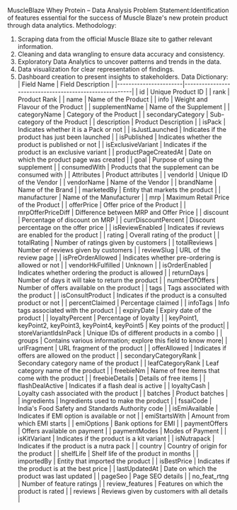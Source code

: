 MuscleBlaze Whey Protein – Data Analysis
Problem Statement:Identification of features essential for the success of Muscle Blaze's new protein product through data analytics.
Methodology:
1. Scraping data from the official Muscle Blaze site to gather relevant information.
2. Cleaning and data wrangling to ensure data accuracy and consistency.
3. Exploratory Data Analytics to uncover patterns and trends in the data.
4. Data visualization for clear representation of findings.
5. Dashboard creation to present insights to stakeholders.
Data Dictionary:
| Field Name            | Field Description                                      |
|-----------------------|--------------------------------------------------------|
| id                    | Unique Product ID                                      |
| rank                  | Product Rank                                           |
| name                  | Name of the Product                                    |
| info                  | Weight and Flavour of the Product                      |
| supplementName        | Name of the Supplement                                 |
| categoryName          | Category of the Product                                |
| secondaryCategory     | Sub-category of the Product                            |
| description           | Product Description                                    |
| isPack                | Indicates whether it is a Pack or not                  |
| isJustLaunched        | Indicates if the product has just been launched        |
| isPublished           | Indicates whether the product is published or not      |
| isExclusiveVariant    | Indicates if the product is an exclusive variant       |
| productPageCreatedAt  | Date on which the product page was created             |
| goal                  | Purpose of using the supplement                        |
| consumedWith          | Products that the supplement can be consumed with      |
| Attributes            | Product attributes                                     |
| vendorId              | Unique ID of the Vendor                                |
| vendorName            | Name of the Vendor                                     |
| brandName             | Name of the Brand                                      |
| marketedBy            | Entity that markets the product                        |
| manufacturer          | Name of the Manufacturer                               |
| mrp                   | Maximum Retail Price of the Product                    |
| offerPrice            | Offer price of the Product                             |
| mrpOfferPriceDiff     | Difference between MRP and Offer Price                 |
| discount              | Percentage of discount on MRP                          |
| currDiscountPercent   | Discount percentage on the offer price                 |
| isReviewEnabled       | Indicates if reviews are enabled for the product       |
| rating                | Overall rating of the product                          |
| totalRating           | Number of ratings given by customers                   |
| totalReviews          | Number of reviews given by customers                   |
| reviewSlug            | URL of the review page                                 |
| isPreOrderAllowed     | Indicates whether pre-ordering is allowed or not       |
| vendorHkFulfilled     | Unknown                                                |
| isOrderEnabled        | Indicates whether ordering the product is allowed      |
| returnDays            | Number of days it will take to return the product      |
| numberOfOffers        | Number of offers available on the product              |
| tags                  | Tags associated with the product                       |
| isConsultProduct      | Indicates if the product is a consulted product or not |
| percentClaimed        | Percentage claimed                                     |
| infoTags              | Info tags associated with the product                  |
| expiryDate            | Expiry date of the product                             |
| loyaltyPercent        | Percentage of loyalty                                  |
| keyPoint1, keyPoint2, keyPoint3, keyPoint4, keyPoint5 | Key points of the product|
| storeVariantIdsInPack | Unique IDs of different products in a combo            |
| groups                | Contains various information; explore this field to know more|
| urlFragment           | URL fragment of the product                            |
| offerAllowed          | Indicates if offers are allowed on the product         |
| secondaryCategoryRank | Secondary category name of the product                 | 
| leafCategoryRank      | Leaf category name of the product                      |
| freebieNm             | Name of free items that come with the product          |
| freebieDetails        | Details of free items                                  |
| flashDealActive       | Indicates if a flash deal is active                    |
| loyaltyCash           | Loyalty cash associated with the product               |
| batches               | Product batches                                        |
| ingredients           | Ingredients used to make the product                   |
| fssaiCode             | India's Food Safety and Standards Authority code       |
| isEmiAvailable        | Indicates if EMI option is available or not            |
| emiStartsWith         | Amount from which EMI starts                           |
| emiOptions            | Bank options for EMI                                   |
| paymentOffers         | Offers available on payment                            |
| paymentModes          | Modes of Payment                                       |
| isKitVariant          | Indicates if the product is a kit variant              |
| isNutrapack           | Indicates if the product is a nutra pack               |
| country               | Country of origin for the product                      |
| shelfLife             | Shelf life of the product in months                    |
| importedBy            | Entity that imported the product                       |
| isBestPrice           | Indicates if the product is at the best price          | 
| lastUpdatedAt         | Date on which the product was last updated             |
| pageSeo               | Page SEO details                                       |
| no_feat_rtng          | Number of feature ratings                              |
| review_features       | Features on which the product is rated                 |
| reviews               | Reviews given by customers with all details            |


